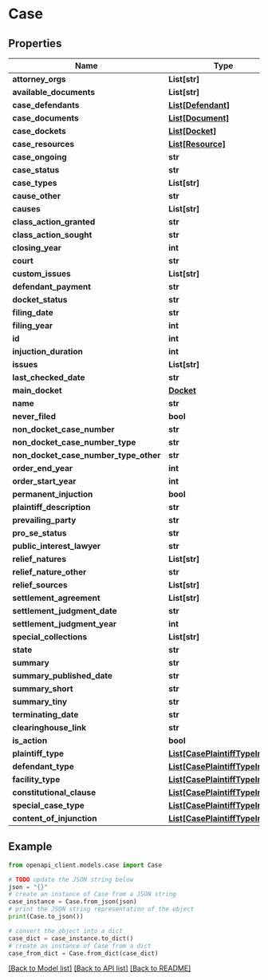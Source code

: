 # Case


## Properties

Name | Type | Description | Notes
------------ | ------------- | ------------- | -------------
**attorney_orgs** | **List[str]** |  | [optional] 
**available_documents** | **List[str]** |  | [optional] 
**case_defendants** | [**List[Defendant]**](Defendant.md) |  | [optional] 
**case_documents** | [**List[Document]**](Document.md) |  | [optional] 
**case_dockets** | [**List[Docket]**](Docket.md) |  | [optional] 
**case_resources** | [**List[Resource]**](Resource.md) |  | [optional] 
**case_ongoing** | **str** |  | [optional] 
**case_status** | **str** |  | [optional] 
**case_types** | **List[str]** |  | [optional] 
**cause_other** | **str** |  | [optional] 
**causes** | **List[str]** |  | [optional] 
**class_action_granted** | **str** |  | [optional] 
**class_action_sought** | **str** |  | [optional] 
**closing_year** | **int** |  | [optional] 
**court** | **str** |  | [optional] 
**custom_issues** | **List[str]** |  | [optional] 
**defendant_payment** | **str** |  | [optional] 
**docket_status** | **str** |  | [optional] 
**filing_date** | **str** |  | [optional] 
**filing_year** | **int** |  | [optional] 
**id** | **int** |  | [optional] 
**injuction_duration** | **int** |  | [optional] 
**issues** | **List[str]** |  | [optional] 
**last_checked_date** | **str** |  | [optional] 
**main_docket** | [**Docket**](Docket.md) |  | [optional] 
**name** | **str** |  | [optional] 
**never_filed** | **bool** |  | [optional] 
**non_docket_case_number** | **str** |  | [optional] 
**non_docket_case_number_type** | **str** |  | [optional] 
**non_docket_case_number_type_other** | **str** |  | [optional] 
**order_end_year** | **int** |  | [optional] 
**order_start_year** | **int** |  | [optional] 
**permanent_injuction** | **bool** |  | [optional] 
**plaintiff_description** | **str** |  | [optional] 
**prevailing_party** | **str** |  | [optional] 
**pro_se_status** | **str** |  | [optional] 
**public_interest_lawyer** | **str** |  | [optional] 
**relief_natures** | **List[str]** |  | [optional] 
**relief_nature_other** | **str** |  | [optional] 
**relief_sources** | **List[str]** |  | [optional] 
**settlement_agreement** | **List[str]** |  | [optional] 
**settlement_judgment_date** | **str** |  | [optional] 
**settlement_judgment_year** | **int** |  | [optional] 
**special_collections** | **List[str]** |  | [optional] 
**state** | **str** |  | [optional] 
**summary** | **str** |  | [optional] 
**summary_published_date** | **str** |  | [optional] 
**summary_short** | **str** |  | [optional] 
**summary_tiny** | **str** |  | [optional] 
**terminating_date** | **str** |  | [optional] 
**clearinghouse_link** | **str** |  | [optional] 
**is_action** | **bool** |  | [optional] 
**plaintiff_type** | [**List[CasePlaintiffTypeInner]**](CasePlaintiffTypeInner.md) |  | [optional] 
**defendant_type** | [**List[CasePlaintiffTypeInner]**](CasePlaintiffTypeInner.md) |  | [optional] 
**facility_type** | [**List[CasePlaintiffTypeInner]**](CasePlaintiffTypeInner.md) |  | [optional] 
**constitutional_clause** | [**List[CasePlaintiffTypeInner]**](CasePlaintiffTypeInner.md) |  | [optional] 
**special_case_type** | [**List[CasePlaintiffTypeInner]**](CasePlaintiffTypeInner.md) |  | [optional] 
**content_of_injunction** | [**List[CasePlaintiffTypeInner]**](CasePlaintiffTypeInner.md) |  | [optional] 

## Example

```python
from openapi_client.models.case import Case

# TODO update the JSON string below
json = "{}"
# create an instance of Case from a JSON string
case_instance = Case.from_json(json)
# print the JSON string representation of the object
print(Case.to_json())

# convert the object into a dict
case_dict = case_instance.to_dict()
# create an instance of Case from a dict
case_from_dict = Case.from_dict(case_dict)
```
[[Back to Model list]](../README.md#documentation-for-models) [[Back to API list]](../README.md#documentation-for-api-endpoints) [[Back to README]](../README.md)


